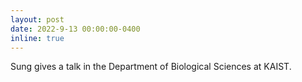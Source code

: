 ```yaml
---
layout: post
date: 2022-9-13 00:00:00-0400
inline: true
---
```


Sung gives a talk in the Department of Biological Sciences at KAIST.
